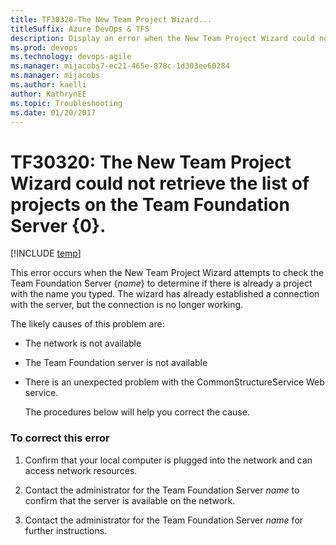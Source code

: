 ```yaml
---
title: TF30320-The New Team Project Wizard...
titleSuffix: Azure DevOps & TFS
description: Display an error when the New Team Project Wizard could not retrieve the list of projects on the Team Foundation Server.
ms.prod: devops
ms.technology: devops-agile
ms.manager: mijacobs7-ec21-465e-878c-1d303ee60284
ms.manager: mijacobs
ms.author: kaelli
author: KathrynEE
ms.topic: Troubleshooting
ms.date: 01/20/2017
---
```


# TF30320: The New Team Project Wizard could not retrieve the list of projects on the Team Foundation Server {0}.

[!INCLUDE [temp](../../_shared/version-vsts-tfs-all-versions.md)]

This error occurs when the New Team Project Wizard attempts to check the Team Foundation Server {*name*} to determine if there is already a project with the name you typed. The wizard has already established a connection with the server, but the connection is no longer working.  
  
 The likely causes of this problem are:  
  
- The network is not available    
- The Team Foundation server is not available    
- There is an unexpected problem with the CommonStructureService Web service.  
  
  The procedures below will help you correct the cause.  
  
### To correct this error  
  
1.  Confirm that your local computer is plugged into the network and can access network resources.  
  
2.  Contact the administrator for the Team Foundation Server *name* to confirm that the server is available on the network.  
  
3.  Contact the administrator for the Team Foundation Server *name* for further instructions.